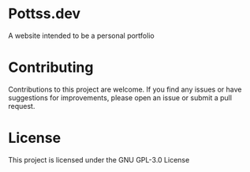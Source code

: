 # Pottss.dev
A website intended to be a personal portfolio

# Contributing
Contributions to this project are welcome. If you find any issues or have suggestions for improvements, please open an issue or submit a pull request.

# License
This project is licensed under the GNU GPL-3.0 License